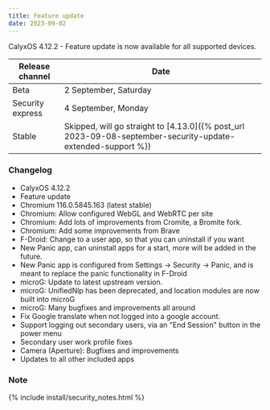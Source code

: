 ```yaml
---
title: Feature update
date: 2023-09-02
---
```


CalyxOS 4.12.2 - Feature update is now available for all supported devices.

| Release channel  | Date   |
| ---------------- | ------ |
| Beta | 2 September, Saturday |
| Security express | 4 September, Monday |
| Stable | Skipped, will go straight to [4.13.0]({% post_url 2023-09-08-september-security-update-extended-support %}) |

### Changelog
* CalyxOS 4.12.2
* Feature update
* Chromium 116.0.5845.163 (latest stable)
* Chromium: Allow configured WebGL and WebRTC per site
* Chromium: Add lots of improvements from Cromite, a Bromite fork.
* Chromium: Add some improvements from Brave
* F-Droid: Change to a user app, so that you can uninstall if you want
* New Panic app, can uninstall apps for a start, more will be added in the future.
* New Panic app is configured from Settings -> Security -> Panic, and is meant to replace the panic functionality in F-Droid
* microG: Update to latest upstream version.
* microG: UnifiedNlp has been deprecated, and location modules are now built into microG
* microG: Many bugfixes and improvements all around
* Fix Google translate when not logged into a google account.
* Support logging out secondary users, via an "End Session" button in the power menu
* Secondary user work profile fixes
* Camera (Aperture): Bugfixes and improvements
* Updates to all other included apps

### Note

{% include install/security_notes.html %}
